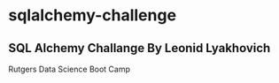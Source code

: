 # sqlalchemy-challenge
SQL Alchemy Challange 
By Leonid Lyakhovich
----
Rutgers Data Science Boot Camp
